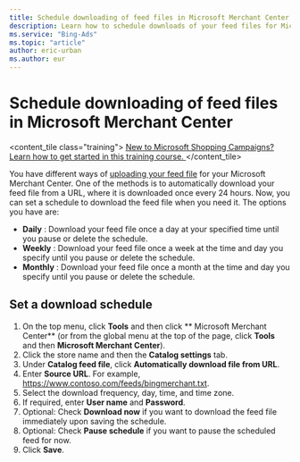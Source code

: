 ```yaml
---
title: Schedule downloading of feed files in Microsoft Merchant Center
description: Learn how to schedule downloads of your feed files for Microsoft Merchant Center.
ms.service: "Bing-Ads"
ms.topic: "article"
author: eric-urban
ms.author: eur
---
```


# Schedule downloading of feed files in Microsoft Merchant Center

<content_tile class="training">      [        New to Microsoft Shopping Campaigns? Learn how to get started in this training course.      ](https://go.microsoft.com/fwlink?LinkId=2129851)    </content_tile>

You have different ways of [uploading your feed file](./hlp_BA_CONC_BMCWhatIsCatalog.md) for your Microsoft Merchant Center. One of the methods is to automatically download your feed file from a URL, where it is downloaded once every 24 hours. Now, you can set a schedule to download the feed file when you need it. The options you have are:

- **Daily** : Download your feed file once a day at your specified time until you pause or delete the schedule.
- **Weekly** : Download your feed file once a week at the time and day you specify until you pause or delete the schedule.
- **Monthly** : Download your feed file once a month at the time and day you specify until you pause or delete the schedule.

## Set a download schedule

1. On the top menu, click **Tools** and then click ** Microsoft Merchant Center**  (or from the global menu at the top of the page, click **Tools** and then **Microsoft Merchant Center**).
1. Click the store name and then the **Catalog settings** tab.
1. Under **Catalog feed file**, click **Automatically download file from URL**.
1. Enter **Source URL**. For example, https://www.contoso.com/feeds/bingmerchant.txt.
1. Select the download frequency, day, time, and time zone.
1. If required, enter **User name** and **Password**.
1. Optional: Check **Download now** if you want to download the feed file immediately upon saving the schedule.
1. Optional: Check **Pause schedule** if you want to pause the scheduled feed for now.
1. Click **Save**.


